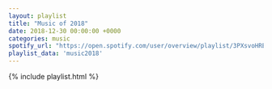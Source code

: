 ```yaml
---
layout: playlist
title: "Music of 2018"
date: 2018-12-30 00:00:00 +0000
categories: music
spotify_url: "https://open.spotify.com/user/overview/playlist/3PXsvoHREuCK9ETpxBBha6"
playlist_data: 'music2018'
---
```


{% include playlist.html %}
